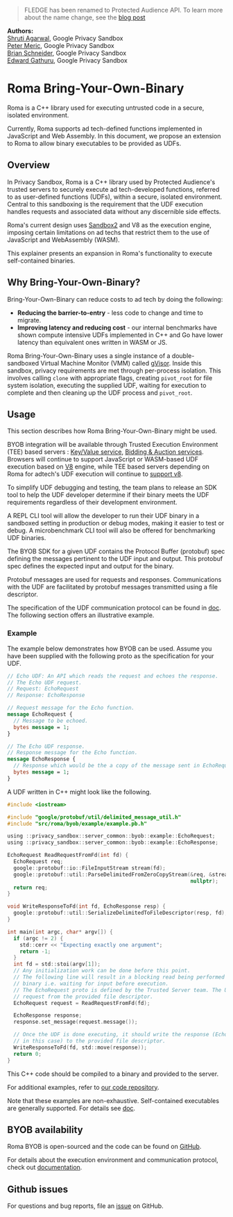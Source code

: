 > FLEDGE has been renamed to Protected Audience API. To learn more about the name change, see the
> [blog post](https://privacysandbox.com/intl/en_us/news/protected-audience-api-our-new-name-for-fledge)

**Authors:**\
[Shruti Agarwal](https://github.com/a-shruti), Google Privacy Sandbox\
[Peter Meric](https://github.com/pmeric), Google Privacy Sandbox\
[Brian Schneider](https://github.com/bjschnei), Google Privacy Sandbox\
[Edward Gathuru](https://github.com/eggathuru), Google Privacy Sandbox

# Roma Bring-Your-Own-Binary

Roma is a C++ library used for executing untrusted code in a secure, isolated environment.

Currently, Roma supports ad tech-defined functions implemented in JavaScript and Web Assembly. In
this document, we propose an extension to Roma to allow binary executables to be provided as UDFs.

## Overview

In Privacy Sandbox, Roma is a C++ library used by Protected Audience's trusted servers to securely
execute ad tech-developed functions, referred to as user-defined functions (UDFs), within a secure,
isolated environment. Central to this sandboxing is the requirement that the UDF execution handles
requests and associated data without any discernible side effects.

Roma's current design uses [Sandbox2](https://developers.google.com/code-sandboxing/sandbox2) and V8
as the execution engine, imposing certain limitations on ad techs that restrict them to the use of
JavaScript and WebAssembly (WASM).

This explainer presents an expansion in Roma's functionality to execute self-contained binaries.

## Why Bring-Your-Own-Binary?

Bring-Your-Own-Binary can reduce costs to ad tech by doing the following:

-   **Reducing the barrier-to-entry** - less code to change and time to migrate.
-   **Improving latency and reducing cost** - our internal benchmarks have shown compute intensive
    UDFs implemented in C++ and Go have lower latency than equivalent ones written in WASM or JS.

Roma Bring-Your-Own-Binary uses a single instance of a double-sandboxed Virtual Machine Monitor
(VMM) called [gVisor](https://gvisor.dev/). Inside this sandbox, privacy requirements are met
through per-process isolation. This involves calling `clone` with appropriate flags, creating
`pivot_root` for file system isolation, executing the supplied UDF, waiting for execution to
complete and then cleaning up the UDF process and `pivot_root`.

## Usage

This section describes how Roma Bring-Your-Own-Binary might be used.

BYOB integration will be available through Trusted Execution Environment (TEE) based servers :
[Key/Value service](https://github.com/privacysandbox/protected-auction-services-docs/blob/69cef5a4ebb0b4f3077d93e94a9cd9bb56686c54/key_value_service_user_defined_functions.md),
[Bidding & Auction services](https://github.com/privacysandbox/protected-auction-services-docs/blob/ef04c4c6f8d788534130938750ae5573691a66dc/bidding_auction_services_api.md).
Browsers will continue to support JavaScript or WASM-based UDF execution based on
[V8](https://v8.dev/) engine, while TEE based servers depending on Roma for adtech's UDF execution
will continue to
[support v8](https://github.com/privacysandbox/data-plane-shared-libraries/tree/619fc5d4b6383422e54a3624d49a574e56313bc8/src/roma/sandbox/js_engine/v8_engine).

To simplify UDF debugging and testing, the team plans to release an SDK tool to help the UDF
developer determine if their binary meets the UDF requirements regardless of their development
environment.

A REPL CLI tool will allow the developer to run their UDF binary in a sandboxed setting in
production or debug modes, making it easier to test or debug. A microbenchmark CLI tool will also be
offered for benchmarking UDF binaries.

The BYOB SDK for a given UDF contains the Protocol Buffer (protobuf) spec defining the messages
pertinent to the UDF input and output. This protobuf spec defines the expected input and output for
the binary.

Protobuf messages are used for requests and responses. Communications with the UDF are facilitated
by protobuf messages transmitted using a file descriptor.

The specification of the UDF communication protocol can be found in
[doc](https://github.com/privacysandbox/data-plane-shared-libraries/blob/619fc5d4b6383422e54a3624d49a574e56313bc8/docs/roma/byob/sdk/docs/udf/Communication%20Interface.md).
The following section offers an illustrative example.

### Example

The example below demonstrates how BYOB can be used. Assume you have been supplied with the
following proto as the specification for your UDF.

```proto
// Echo UDF: An API which reads the request and echoes the response.
// The Echo UDF request.
// Request: EchoRequest
// Response: EchoResponse

// Request message for the Echo function.
message EchoRequest {
  // Message to be echoed.
  bytes message = 1;
}

// The Echo UDF response.
// Response message for the Echo function.
message EchoResponse {
  // Response which would be the a copy of the message sent in EchoRequest.
  bytes message = 1;
}
```

A UDF written in C++ might look like the following.

```c
#include <iostream>

#include "google/protobuf/util/delimited_message_util.h"
#include "src/roma/byob/example/example.pb.h"

using ::privacy_sandbox::server_common::byob::example::EchoRequest;
using ::privacy_sandbox::server_common::byob::example::EchoResponse;

EchoRequest ReadRequestFromFd(int fd) {
  EchoRequest req;
  google::protobuf::io::FileInputStream stream(fd);
  google::protobuf::util::ParseDelimitedFromZeroCopyStream(&req, &stream,
                                                           nullptr);
  return req;
}

void WriteResponseToFd(int fd, EchoResponse resp) {
  google::protobuf::util::SerializeDelimitedToFileDescriptor(resp, fd);
}

int main(int argc, char* argv[]) {
  if (argc != 2) {
    std::cerr << "Expecting exactly one argument";
    return -1;
  }
  int fd = std::stoi(argv[1]);
  // Any initialization work can be done before this point.
  // The following line will result in a blocking read being performed by the
  // binary i.e. waiting for input before execution.
  // The EchoRequest proto is defined by the Trusted Server team. The UDF reads
  // request from the provided file descriptor.
  EchoRequest request = ReadRequestFromFd(fd);

  EchoResponse response;
  response.set_message(request.message());

  // Once the UDF is done executing, it should write the response (EchoResponse
  // in this case) to the provided file descriptor.
  WriteResponseToFd(fd, std::move(response));
  return 0;
}
```

This C++ code should be compiled to a binary and provided to the server.

For additional examples, refer to
[our code repository](https://github.com/privacysandbox/data-plane-shared-libraries/tree/619fc5d4b6383422e54a3624d49a574e56313bc8/src/roma/byob/example).

Note that these examples are non-exhaustive. Self-contained executables are generally supported. For details see [doc](https://github.com/privacysandbox/data-plane-shared-libraries/blob/619fc5d4b6383422e54a3624d49a574e56313bc8/docs/roma/byob/sdk/docs/udf/Execution%20Environment%20and%20Interface.md).

## BYOB availability

Roma BYOB is open-sourced and the code can be found on
[GitHub](https://github.com/privacysandbox/data-plane-shared-libraries/tree/619fc5d4b6383422e54a3624d49a574e56313bc8/src/roma/byob).

For details about the execution environment and communication protocol, check out
[documentation](https://github.com/privacysandbox/data-plane-shared-libraries/tree/619fc5d4b6383422e54a3624d49a574e56313bc8/docs/roma/byob/sdk/docs/udf).

## Github issues

For questions and bug reports, file an
[issue](https://github.com/WICG/protected-auction-services-discussion) on GitHub.
